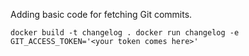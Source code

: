 Adding basic code for fetching Git commits.

`
docker build -t changelog .
docker run changelog -e GIT_ACCESS_TOKEN='<your token comes here>'
`
